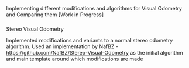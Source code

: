 Implementing different modifications and algorithms for Visual Odometry and Comparing them [Work in Progress]

###
Stereo Visual Odometry

Implemented modifications and variants to a normal stereo odometry algorithm. Used an implementation by NafBZ - https://github.com/NafBZ/Stereo-Visual-Odometry as the initial algorithm and main template around which modifications are made
